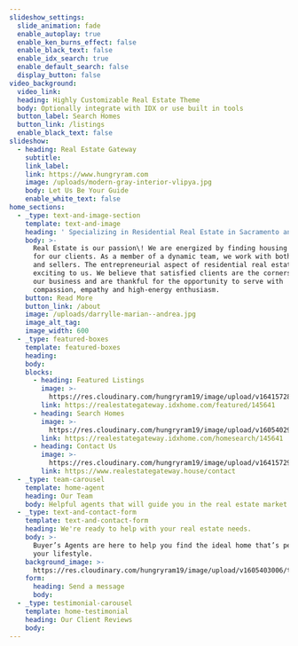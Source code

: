 ```yaml
---
slideshow_settings:
  slide_animation: fade
  enable_autoplay: true
  enable_ken_burns_effect: false
  enable_black_text: false
  enable_idx_search: true
  enable_default_search: false
  display_button: false
video_background:
  video_link:
  heading: Highly Customizable Real Estate Theme
  body: Optionally integrate with IDX or use built in tools
  button_label: Search Homes
  button_link: /listings
  enable_black_text: false
slideshow:
  - heading: Real Estate Gateway
    subtitle:
    link_label:
    link: https://www.hungryram.com
    image: /uploads/modern-gray-interior-vlipya.jpg
    body: Let Us Be Your Guide
    enable_white_text: false
home_sections:
  - _type: text-and-image-section
    template: text-and-image
    heading: ' Specializing in Residential Real Estate in Sacramento and San Joaquin County.'
    body: >-
      Real Estate is our passion\! We are energized by finding housing solutions
      for our clients. As a member of a dynamic team, we work with both buyers
      and sellers. The entrepreneurial aspect of residential real estate remains
      exciting to us. We believe that satisfied clients are the cornerstone of
      our business and are thankful for the opportunity to serve with
      compassion, empathy and high-energy enthusiasm.
    button: Read More
    button_link: /about
    image: /uploads/darrylle-marian--andrea.jpg
    image_alt_tag:
    image_width: 600
  - _type: featured-boxes
    template: featured-boxes
    heading:
    body:
    blocks:
      - heading: Featured Listings
        image: >-
          https://res.cloudinary.com/hungryram19/image/upload/v1641572833/andrea-ellery/realestategateway/nice-tan-homes_qfgp83.jpg
        link: https://realestategateway.idxhome.com/featured/145641
      - heading: Search Homes
        image: >-
          https://res.cloudinary.com/hungryram19/image/upload/v1605402939/templates/realestate2/livingroom_az8tp4.jpg
        link: https://realestategateway.idxhome.com/homesearch/145641
      - heading: Contact Us
        image: >-
          https://res.cloudinary.com/hungryram19/image/upload/v1641572952/andrea-ellery/realestategateway/fronthouse_a80lui.jpg
        link: https://www.realestategateway.house/contact
  - _type: team-carousel
    template: home-agent
    heading: Our Team
    body: Helpful agents that will guide you in the real estate market
  - _type: text-and-contact-form
    template: text-and-contact-form
    heading: We're ready to help with your real estate needs.
    body: >-
      Buyer’s Agents are here to help you find the ideal home that’s perfect for
      your lifestyle.
    background_image: >-
      https://res.cloudinary.com/hungryram19/image/upload/v1605403006/templates/realestate2/clean-living-room_b3bubn.jpg
    form:
      heading: Send a message
      body:
  - _type: testimonial-carousel
    template: home-testimonial
    heading: Our Client Reviews
    body:
---
```


